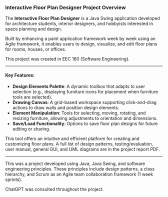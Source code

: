 ### Interactive Floor Plan Designer Project Overview

The **Interactive Floor Plan Designer** is a Java Swing application developed for architecture students, interior designers, and hobbyists interested in space planning and design. 

Built by enhancing a paint application framework week by week using an Agile framework, it enables users to design, visualize, and edit floor plans for rooms, houses, or offices. 

This project was created in EEC 160 (Software Engineering).

---

#### Key Features:
- **Design Elements Palette**: A dynamic toolbox that adapts to user selection (e.g., displaying furniture icons for placement when furniture tools are selected).
- **Drawing Canvas**: A grid-based workspace supporting click-and-drag actions to draw walls and position design elements.
- **Element Manipulation**: Tools for selecting, moving, rotating, and resizing furniture, allowing adjustments to orientation and dimensions.
- **Save/Load Functionality**: Options to save floor plan designs for future editing or sharing.

This tool offers an intuitive and efficient platform for creating and customizing floor plans.
A full list of design patterns, testing/evaluation, user manual, general GUI, and UML diagrams are in the project report PDF.

---

This was a project developed using Java, Java Swing, and software engineering principles. These principles include design patterns, a class hierarchy, and Scrum as an Agile team collaboration framework (1 week sprints).

ChatGPT was consulted throughout the project.
